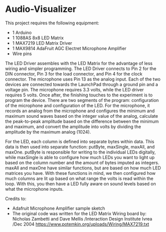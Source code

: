 # Audio-Visualizer

This project requires the following equipment:
- 1 Arduino
- 1 1088AS 8x8 LED Matrix
- 1 MAX7219 LED Matrix Driver
- 1 MAX9814 AdaFruit AGC Electret Microphone Amplifier
- Wire pins 

The LED Driver assembles with the LED Matrix for the advantage of less wiring and simpler programming. The LED Driver connects to Pin 2 for the DIN connector, Pin 3 for the load connector, and Pin 4 for the clock connector. The microphone uses Pin 13 as the analog input. Each of the two devices are connected towards the LaunchPad through a ground pin and a voltage pin. The microphone requires 3.3 volts, while the LED driver requires 5 volts.
Once after, the finishing touches to the experiment is to program the device. There are two segments of the program: configuration of the microphone and configuration of the LED. For the microphone, it records an analog from the microphone and configures the minimum and maximum sound waves based on the integer value of the analog, calculate the peak-to-peak amplitude based on the difference between the minimum and maximum, and convert the amplitude into volts by dividing the amplitude by the maximum analog (1024).

For the LED, each column is defined into separate bytes within data. This data is then used into separate function: putByte, maxSingle, maxAll, and maxOne. putByte is responsible for writing to the individual LEDs digitally, while maxSingle is able to configure how much LEDs you want to light up based on the column number and the amount of bytes imputed as integers. maxAll and maxOne have similar functions, but are based on how much LED matrices you have. With these functions in mind, we then configured how much columns are lit up based on what range the volts is read within the loop. With this, you then have a LED fully aware on sound levels based on what the microphone inputs.



Credits to:
- Adafruit Microphone Amplifier sample sketch
- The original code was written for the LED Matrix Wiring board by: Nicholas Zambetti and Dave Mellis /Interaction Design Institute Ivrea /Dec 2004
https://www.potemkin.org/uploads/Wiring/MAX7219.txt
